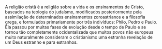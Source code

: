 ﻿A religião cristã é a religião sobre a vida e os ensinamentos de Cristo, baseados na teologia do judaísmo, modificados posteriormente pela assimilação de determinados ensinamentos zoroastrianos e a filosofia grega, e formulados primariamente por três indivíduos: Philo, Pedro e Paulo. Ela passou por muitas fases de evolução desde o tempo de Paulo e se tornou tão completamente ocidentalizada que muitos povos não europeus muito naturalmente consideram o cristianismo uma estranha revelação de um Deus estranho e para estranhos.